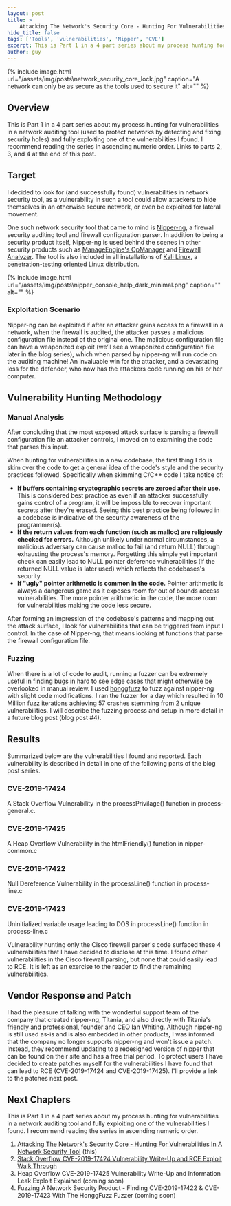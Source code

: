 ```yaml
---
layout: post
title: >
    Attacking The Network's Security Core - Hunting For Vulnerabilities In A Network Security Tool
hide_title: false
tags: ['Tools', 'vulnerabilities', 'Nipper', 'CVE']
excerpt: This is Part 1 in a 4 part series about my process hunting for vulnerabilities in a network auditing tool (used to protect networks by detecting and fixing security holes) and fully exploiting one of the vulnerabilities I found.
author: guy
---
```


{% include image.html url="/assets/img/posts\network_security_core_lock.jpg" caption="A network can only be as secure as the tools used to secure it" alt="" %}
## Overview 
This is Part 1 in a 4 part series about my process hunting for vulnerabilities in a network auditing tool \(used to protect networks by detecting and fixing security holes\) and fully exploiting one of the vulnerabilities I found. I recommend reading the series in ascending numeric order. Links to parts 2, 3, and 4 at the end of this post.
## Target
I decided to look for \(and successfully found\) vulnerabilities in network security tool, as a vulnerability in such a tool could allow attackers to hide themselves in an otherwise secure network, or even be exploited for lateral movement.

One such network security tool that came to mind is [Nipper\-ng](https://code.google.com/archive/p/nipper-ng/), a firewall security auditing tool and firewall configuration parser. In addition to being a security product itself, Nipper\-ng is used behind the scenes in other security products such as [ManageEngine's OpManager](https://www.manageengine.com/network-monitoring/) and [Firewall Analyzer](https://www.manageengine.com/products/firewall/). The tool is also included in all installations of [Kali Linux](https://tools.kali.org/reporting-tools/nipper-ng), a penetration\-testing oriented Linux distribution.

{% include image.html url="/assets/img/posts\nipper_console_help_dark_minimal.png" caption="" alt="" %}
### Exploitation Scenario
Nipper\-ng can be exploited if after an attacker gains access to a firewall in a network, when the firewall is audited, the attacker passes a malicious configuration file instead of the original one. The malicious configuration file can have a weaponized exploit \(we’ll see a weaponized configuration file later in the blog series\), which when parsed by nipper\-ng will run code on the auditing machine\! An invaluable win for the attacker, and a devastating loss for the defender, who now has the attackers code running on his or her computer.
## Vulnerability Hunting Methodology
### Manual Analysis
After concluding that the most exposed attack surface is parsing a firewall configuration file an attacker controls, I moved on to examining the code that parses this input.

When hunting for vulnerabilities in a new codebase, the first thing I do is skim over the code to get a general idea of the code's style and the security practices followed. Specifically when skimming C/C\+\+ code I take notice of:
* **If buffers containing cryptographic secrets are zeroed after their use.** This is considered best practice as even if an attacker successfully gains control of a program, it will be impossible to recover important secrets after they're erased. Seeing this best practice being followed in a codebase is indicative of the security awareness of the programmer\(s\).
* **If the return values from each function \(such as malloc\) are religiously checked for errors.** Although unlikely under normal circumstances, a malicious adversary can  cause malloc to fail \(and return NULL\) through exhausting the process's  memory. Forgetting this simple yet important check can easily lead to NULL pointer deference vulnerabilities \(if the returned NULL value is later used\) which reflects the codebases's security. 
* **If "ugly" pointer arithmetic is common in the code.** Pointer arithmetic is always a dangerous game as it exposes room for out of bounds access vulnerabilities. The more pointer arithmetic in the code, the more room for vulnerabilities making the code less secure. 


After forming an impression of the codebase's patterns and mapping out the attack surface, I look for vulnerabilities that can be triggered from input I control. In the case of Nipper\-ng, that means looking at functions that parse the firewall configuration file. 
### Fuzzing
When there is a lot of code to audit, running a fuzzer can be extremely useful in finding bugs in hard to see edge cases that might otherwise be overlooked in manual review. I used [honggfuzz](https://github.com/google/honggfuzz) to fuzz against nipper\-ng with slight code modifications.  I ran the fuzzer for a day which resulted in 10 Million fuzz iterations achieving 57 crashes stemming from 2 unique vulnerabilities. I will describe the fuzzing process and setup in more detail in a future blog post \(blog post \#4\).
## Results
Summarized below are the vulnerabilities I found and reported. Each vulnerability is described in detail in one of the following parts of the blog post series.
### CVE\-2019\-17424
A Stack Overflow Vulnerability in the processPrivilage\(\) function in process\-general.c.
### CVE\-2019\-17425
A Heap Overflow Vulnerability in the htmlFriendly\(\) function in nipper\-common.c
### CVE\-2019\-17422
Null Dereference Vulnerability in the processLine\(\) function in process\-line.c
### CVE\-2019\-17423
Uninitialized variable usage leading to DOS in processLine\(\) function in process\-line.c

Vulnerability hunting only the Cisco firewall parser's code surfaced these 4 vulnerabilities that I have decided to disclose at this time. I found other vulnerabilities in the Cisco firewall parsing, but none that could easily lead to RCE. It is left as an exercise to the reader to find the remaining vulnerabilities.
## Vendor Response and Patch
I had the pleasure of talking with the wonderful support team of the company that created nipper\-ng, Titania, and also directly with Titania's friendly and professional, founder and CEO Ian Whiting. Although nipper\-ng is still used as\-is and is also embedded in other products, I was informed that the company no longer supports nipper\-ng and won't issue a patch. Instead, they recommend updating to a redesigned version of nipper that can be found on their site and has a free trial period.
To protect users I have decided to create patches myself for the vulnerabilities I have found that can lead to RCE \(CVE\-2019\-17424 and CVE\-2019\-17425\). I'll provide a link to the patches next post.
## Next Chapters
This is Part 1 in a 4 part series about my process hunting for  vulnerabilities in a network auditing tool and fully exploiting one of  the vulnerabilities I found. I recommend reading the series in ascending  numeric order.
1. [Attacking The Network's Security Core \- Hunting For Vulnerabilities In A Network Security Tool](/2019/10/16/Attacking-The-Network-27s-Security-Core-Hunting-For-Vulnerabilities-In-A-Network-Security-Tool.html) \(this\)
2. [Stack Overflow CVE\-2019\-17424 Vulnerability Write\-Up and RCE Exploit Walk Through](/2019/10/20/Stack-Overflow-CVE-2019-17424-Vulnerability-Write-Up-and-RCE-Exploit-Walk-Through.html)
3. Heap Overflow CVE\-2019\-17425 Vulnerability Write\-Up and Information Leak Exploit Explained \(coming soon\)
4. Fuzzing A Network Security Product \- Finding CVE\-2019\-17422 & CVE\-2019\-17423 With The HonggFuzz Fuzzer \(coming soon\)

